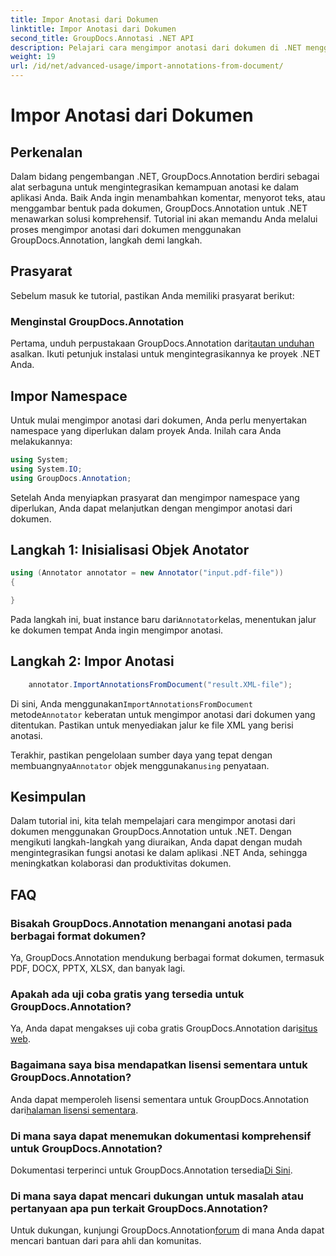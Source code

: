 ```yaml
---
title: Impor Anotasi dari Dokumen
linktitle: Impor Anotasi dari Dokumen
second_title: GroupDocs.Annotasi .NET API
description: Pelajari cara mengimpor anotasi dari dokumen di .NET menggunakan GroupDocs.Annotation. Ikuti tutorial langkah demi langkah kami untuk integrasi yang lancar.
weight: 19
url: /id/net/advanced-usage/import-annotations-from-document/
---
```


# Impor Anotasi dari Dokumen

## Perkenalan
Dalam bidang pengembangan .NET, GroupDocs.Annotation berdiri sebagai alat serbaguna untuk mengintegrasikan kemampuan anotasi ke dalam aplikasi Anda. Baik Anda ingin menambahkan komentar, menyorot teks, atau menggambar bentuk pada dokumen, GroupDocs.Annotation untuk .NET menawarkan solusi komprehensif. Tutorial ini akan memandu Anda melalui proses mengimpor anotasi dari dokumen menggunakan GroupDocs.Annotation, langkah demi langkah.
## Prasyarat
Sebelum masuk ke tutorial, pastikan Anda memiliki prasyarat berikut:
### Menginstal GroupDocs.Annotation
 Pertama, unduh perpustakaan GroupDocs.Annotation dari[tautan unduhan](https://releases.groupdocs.com/annotation/net/) asalkan. Ikuti petunjuk instalasi untuk mengintegrasikannya ke proyek .NET Anda.

## Impor Namespace
Untuk mulai mengimpor anotasi dari dokumen, Anda perlu menyertakan namespace yang diperlukan dalam proyek Anda. Inilah cara Anda melakukannya:

```csharp
using System;
using System.IO;
using GroupDocs.Annotation;
```

Setelah Anda menyiapkan prasyarat dan mengimpor namespace yang diperlukan, Anda dapat melanjutkan dengan mengimpor anotasi dari dokumen.
## Langkah 1: Inisialisasi Objek Anotator
```csharp
using (Annotator annotator = new Annotator("input.pdf-file"))
{

}
```
 Pada langkah ini, buat instance baru dari`Annotator`kelas, menentukan jalur ke dokumen tempat Anda ingin mengimpor anotasi.
## Langkah 2: Impor Anotasi
```csharp
	annotator.ImportAnnotationsFromDocument("result.XML-file");
```
 Di sini, Anda menggunakan`ImportAnnotationsFromDocument` metode`Annotator` keberatan untuk mengimpor anotasi dari dokumen yang ditentukan. Pastikan untuk menyediakan jalur ke file XML yang berisi anotasi.

 Terakhir, pastikan pengelolaan sumber daya yang tepat dengan membuangnya`Annotator` objek menggunakan`using` penyataan.

## Kesimpulan
Dalam tutorial ini, kita telah mempelajari cara mengimpor anotasi dari dokumen menggunakan GroupDocs.Annotation untuk .NET. Dengan mengikuti langkah-langkah yang diuraikan, Anda dapat dengan mudah mengintegrasikan fungsi anotasi ke dalam aplikasi .NET Anda, sehingga meningkatkan kolaborasi dan produktivitas dokumen.
## FAQ
### Bisakah GroupDocs.Annotation menangani anotasi pada berbagai format dokumen?
Ya, GroupDocs.Annotation mendukung berbagai format dokumen, termasuk PDF, DOCX, PPTX, XLSX, dan banyak lagi.
### Apakah ada uji coba gratis yang tersedia untuk GroupDocs.Annotation?
 Ya, Anda dapat mengakses uji coba gratis GroupDocs.Annotation dari[situs web](https://releases.groupdocs.com/).
### Bagaimana saya bisa mendapatkan lisensi sementara untuk GroupDocs.Annotation?
 Anda dapat memperoleh lisensi sementara untuk GroupDocs.Annotation dari[halaman lisensi sementara](https://purchase.groupdocs.com/temporary-license/).
### Di mana saya dapat menemukan dokumentasi komprehensif untuk GroupDocs.Annotation?
 Dokumentasi terperinci untuk GroupDocs.Annotation tersedia[Di Sini](https://tutorials.groupdocs.com/annotation/net/).
### Di mana saya dapat mencari dukungan untuk masalah atau pertanyaan apa pun terkait GroupDocs.Annotation?
 Untuk dukungan, kunjungi GroupDocs.Annotation[forum](https://forum.groupdocs.com/c/annotation/10) di mana Anda dapat mencari bantuan dari para ahli dan komunitas.